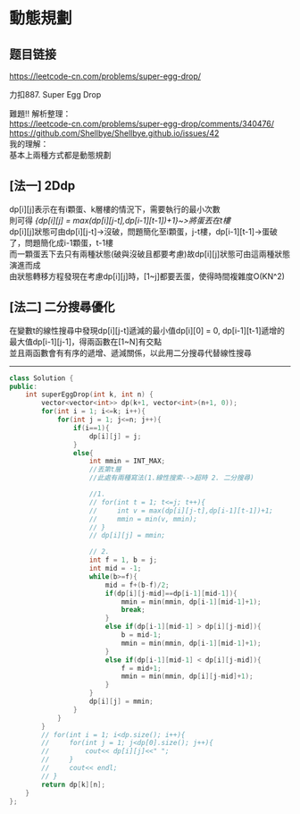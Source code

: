 # 動態規劃

## 题目链接

https://leetcode-cn.com/problems/super-egg-drop/

力扣887. Super Egg Drop

難題!! 解析整理：    
https://leetcode-cn.com/problems/super-egg-drop/comments/340476/    
https://github.com/Shellbye/Shellbye.github.io/issues/42     
我的理解：     
基本上兩種方式都是動態規劃
## [法一] 2Ddp      
dp[i][j]表示在有i顆蛋、k層樓的情況下，需要執行的最小次數     
則可得 *{dp[i][j] = max(dp[i][j-t],dp[i-1][t-1])+1}~>將蛋丟在t樓*    
dp[i][j]狀態可由dp[i][j-t]->沒破，問題簡化至i顆蛋，j-t樓，dp[i-1][t-1]->蛋破了，問題簡化成i-1顆蛋，t-1樓    
而一顆蛋丟下去只有兩種狀態(破與沒破且都要考慮)故dp[i][j]狀態可由這兩種狀態演進而成    
由狀態轉移方程發現在考慮dp[i][j]時，[1~j]都要丟蛋，使得時間複雜度O(KN^2)    
## [法二] 二分搜尋優化    
在變數t的線性搜尋中發現dp[i][j-t]遞減的最小值dp[i][0] = 0, dp[i-1][t-1]遞增的最大值dp[i-1][j-1]，得兩函數在[1~N]有交點     
並且兩函數會有有序的遞增、遞減關係，以此用二分搜尋代替線性搜尋


    
---------------------------------------

```cpp
class Solution {
public:
    int superEggDrop(int k, int n) {
        vector<vector<int>> dp(k+1, vector<int>(n+1, 0));
        for(int i = 1; i<=k; i++){ 
            for(int j = 1; j<=n; j++){ 
                if(i==1){
                    dp[i][j] = j;
                }
                else{
                    int mmin = INT_MAX;
                    //丟第t層
                    //此處有兩種寫法(1.線性搜索-->超時 2. 二分搜尋)

                    //1.
                    // for(int t = 1; t<=j; t++){
                    //     int v = max(dp[i][j-t],dp[i-1][t-1])+1;
                    //     mmin = min(v, mmin);
                    // }
                    // dp[i][j] = mmin;

                    // 2.
                    int f = 1, b = j;
                    int mid = -1;
                    while(b>=f){
                        mid = f+(b-f)/2;
                        if(dp[i][j-mid]==dp[i-1][mid-1]){
                            mmin = min(mmin, dp[i-1][mid-1]+1);
                            break;
                        }
                        else if(dp[i-1][mid-1] > dp[i][j-mid]){
                            b = mid-1;
                            mmin = min(mmin, dp[i-1][mid-1]+1);
                        }
                        else if(dp[i-1][mid-1] < dp[i][j-mid]){
                            f = mid+1;
                            mmin = min(mmin, dp[i][j-mid]+1);
                        }                        
                    }
                    dp[i][j] = mmin;
                }
            }
        }
        // for(int i = 1; i<dp.size(); i++){
        //     for(int j = 1; j<dp[0].size(); j++){
        //         cout<< dp[i][j]<<" ";
        //     }
        //     cout<< endl;
        // }
        return dp[k][n];
    }
};
```
